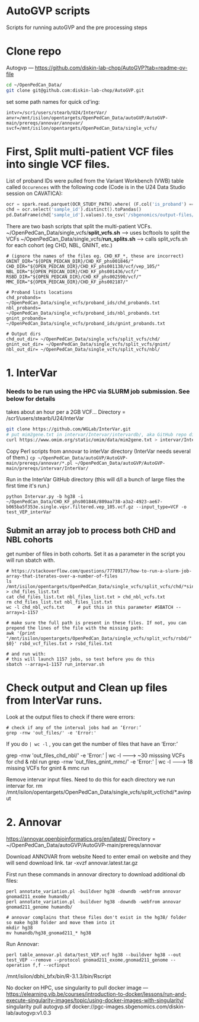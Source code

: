 # AutoGVP scripts
Scripts for running autoGVP and the pre processing steps

# Clone repo
Autogvp — https://github.com/diskin-lab-chop/AutoGVP?tab=readme-ov-file
```bash
cd ~/OpenPedCan_Data/
git clone git@github.com:diskin-lab-chop/AutoGVP.git
```

set some path names for quick cd'ing:
```
intvr=/scr1/users/stearb/U24/InterVar/
anvr=/mnt/isilon/opentargets/OpenPedCan_Data/autoGVP/AutoGVP-main/prereqs/annovar/annovar/
svcf=/mnt/isilon/opentargets/OpenPedCan_Data/single_vcfs/
```
# First, Split multi-patient VCF files into single VCF files. 
List of proband IDs were pulled from the Variant Workbench (VWB) table called `Occurences`
with the following code (Code is in the U24 Data Studio session on CAVATICA):
```python
ocr = spark.read.parquet(OCR_STUDY_PATH).where( (F.col('is_proband') == True))
chd = ocr.select('sample_id').distinct().toPandas()
pd.DataFrame(chd['sample_id'].values).to_csv('/sbgenomics/output-files/chd_probands.txt', index=False,header=False)
```


There are two bash scripts that split the multi-patient VCFs. 
~/OpenPedCan_Data/single_vcfs/**split_vcfs.sh** --> uses bcftools to split the VCFs
~/OpenPedCan_Data/single_vcfs/**run_splits.sh** --> calls split_vcfs.sh for each cohort (eg CHD, NBL, GNINT, etc.)

```
# (ignore the names of the files eg. CHD_KF_*, these are incorrect)
GNINT_DIR="${OPEN_PEDCAN_DIR}/CHD_KF_phs001846/"
CHD_DIR="${OPEN_PEDCAN_DIR}/CHD_KF_phs001138/vcf/vep_105/"
NBL_DIR="${OPEN_PEDCAN_DIR}/CHD_KF_phs001436/vcf/"
RSBD_DIR="${OPEN_PEDCAN_DIR}/CHD_KF_phs002590/vcf/"
MMC_DIR="${OPEN_PEDCAN_DIR}/CHD_KF_phs002187/"
 
# Proband lists locations
chd_probands= ~/OpenPedCan_Data/single_vcfs/proband_ids/chd_probands.txt
nbl_probands= ~/OpenPedCan_Data/single_vcfs/proband_ids/nbl_probands.txt
gnint_probands= ~/OpenPedCan_Data/single_vcfs/proband_ids/gnint_probands.txt

# Output dirs
chd_out_dir= ~/OpenPedCan_Data/single_vcfs/split_vcfs/chd/
gnint_out_dir= ~/OpenPedCan_Data/single_vcfs/split_vcfs/gnint/
nbl_out_dir= ~/OpenPedCan_Data/single_vcfs/split_vcfs/nbl/
```


# 1. InterVar 
### Needs to be run using the HPC via SLURM job submission. See below for details
takes about an hour per a 2GB VCF...
Directory = /scr1/users/stearb/U24/InterVar

```bash
git clone https://github.com/WGLab/InterVar.git
# put mim2gene.txt in intervar/Intervar/intervardb/, aka GitHub repo dir.
curl https://www.omim.org/static/omim/data/mim2gene.txt > intervar/Intervar/intervardb/mim2gene.txt  
```
Copy Perl scripts from annovar to interVar directory (InterVar needs several of them.)
`cp ~/OpenPedCan_Data/autoGVP/AutoGVP-main/prereqs/annovar/*.pl ~/OpenPedCan_Data/autoGVP/AutoGVP-main/prereqs/intervar/InterVar/`

Run in the InterVar GitHub directory (this will d/l a bunch of large files the first time it's run.)
```
python Intervar.py -b hg38 -i ~/OpenPedCan_Data/CHD_KF_phs001846/809aa738-a3a2-4923-ae67-b065ba5f353e.single.vqsr.filtered.vep_105.vcf.gz --input_type=VCF -o test_VEP_interVar
```


## Submit an array job to process both CHD and NBL cohorts 

get number of files in both cohorts. Set it as a parameter in the script you will run sbatch with.
```
# https://stackoverflow.com/questions/77789177/how-to-run-a-slurm-job-array-that-iterates-over-a-number-of-files
ls /mnt/isilon/opentargets/OpenPedCan_Data/single_vcfs/split_vcfs/chd/*single.vcf.gz > chd_files_list.txt
cat chd_files_list.txt nbl_files_list.txt > chd_nbl_vcfs.txt
rm chd_files_list.txt nbl_files_list.txt 
wc -l chd_nbl_vcfs.txt     # put this in this parameter #SBATCH --array=1-1157

# make sure the full path is present in these files. If not, you can prepend the lines of the file with the missing path:
awk '{print "/mnt/isilon/opentargets/OpenPedCan_Data/single_vcfs/split_vcfs/rsbd/" $0}' rsbd_vcf_files.txt > rsbd_files.txt

# and run with:
# this will launch 1157 jobs, so test before you do this
sbatch --array=1-1157 run_intervar.sh 
```

# Check output and Clean up files from InterVar runs.
Look at the output files to check if there were errors:
```
# check if any of the interval jobs had an ‘Error:’ 
grep -rnw 'out_files/' -e 'Error:' 
```
If you do `| wc -l` , you can get the number of files that have an ‘Error:’

grep -rnw 'out_files_chd_nbl/' -e 'Error:' | wc -l  ---> ~30 misssing VCFs for chd & nbl run
grep -rnw 'out_files_gnint_mmc/' -e 'Error:' | wc -l  ---> 18 missing VCFs for gnint & mmc  run


Remove intervar input files. Need to do this for each directory we run intervar for.
rm /mnt/isilon/opentargets/OpenPedCan_Data/single_vcfs/split_vcf/chd/*.avinput







# 2. Annovar 
https://annovar.openbioinformatics.org/en/latest/
Directory = ~/OpenPedCan_Data/autoGVP/AutoGVP-main/prereqs/annovar 

Download ANNOVAR from website
Need to enter email on website and they will send download link.
tar -xvzf annovar.latest.tar.gz



First run these commands in annovar directory to download additional db files:
```
perl annotate_variation.pl -buildver hg38 -downdb -webfrom annovar gnomad211_exome humandb/
perl annotate_variation.pl -buildver hg38 -downdb -webfrom annovar gnomad211_genome humandb/

# annovar complains that these files don't exist in the hg38/ folder so make hg38 folder and move them into it
mkdir hg38
mv humandb/hg38_gnomad211_* hg38
```

Run Annovar:
```
perl table_annovar.pl data/test_VEP.vcf hg38 --buildver hg38 --out test_VEP --remove --protocol gnomad211_exome,gnomad211_genome --operation f,f --vcfinput
```




/mnt/isilon/dbhi_bfx/bin/R-3.1.3/bin/Rscript



No docker on HPC, use singularity to pull docker image — https://elearning.vib.be/courses/introduction-to-docker/lessons/run-and-execute-singularity-images/topic/using-docker-images-with-singularity/
singularity pull autogvp.sif docker://pgc-images.sbgenomics.com/diskin-lab/autogvp:v1.0.3

